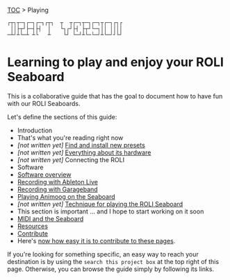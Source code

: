 [TOC](../README.md) > Playing
```
┌┬┐┬─┐┌─┐┌─┐┌┬┐  ┬  ┬┌─┐┬─┐┌─┐┬┌─┐┌┐┌
 ││├┬┘├─┤├┤  │   └┐┌┘├┤ ├┬┘└─┐││ ││││
─┴┘┴└─┴ ┴└   ┴    └┘ └─┘┴└─└─┘┴└─┘┘└┘
```
# Learning to play and enjoy your ROLI Seaboard

This is a collaborative guide that has the goal to document how to have fun with our ROLI Seaboards.

Let's define the sections of this guide:

* Introduction
 * That's what you're reading right now
* _[not written yet]_ [Find and install new presets](../presets/README.md)
* _[not written yet]_ [Everything about its hardware](hardware.md)
* _[not written yet]_ Connecting the ROLI
* Software
 * [Software overview](software.md)
 * [Recording with Ableton Live](Ableton-Live.md)
 * [Recording with Garageband](GarageBand.md)
 * [Playing Animoog on the Seaboard](Animoog,md)
* _[not written yet]_ [Technique for playing the ROLI Seaboard](technique.md)
 * This section is important ... and I hope to start working on it soon
* [MIDI and the Seaboard](playing/MIDI.md)
* [Resources](playing/resources.md)
* [Contribute](contribute.md)
 * Here's [now how easy it is to contribute to these pages](contribute.md).

If you're looking for something specific, an easy way to reach your destination is by using the `search this project box` at the top right of this page. Otherwise, you can browse the guide simply by following its links.
